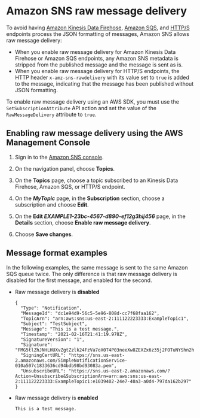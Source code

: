 # Amazon SNS raw message delivery<a name="sns-large-payload-raw-message-delivery"></a>

To avoid having [Amazon Kinesis Data Firehose](sns-firehose-as-subscriber.md), [Amazon SQS](sns-sqs-as-subscriber.md), and [HTTP/S](sns-http-https-endpoint-as-subscriber.md) endpoints process the JSON formatting of messages, Amazon SNS allows raw message delivery:
+ When you enable raw message delivery for Amazon Kinesis Data Firehose or Amazon SQS endpoints, any Amazon SNS metadata is stripped from the published message and the message is sent as is\.
+ When you enable raw message delivery for HTTP/S endpoints, the HTTP header `x-amz-sns-rawdelivery` with its value set to `true` is added to the message, indicating that the message has been published without JSON formatting\.

To enable raw message delivery using an AWS SDK, you must use the `SetSubscriptionAttribute` API action and set the value of the `RawMessageDelivery` attribute to `true`\.

## Enabling raw message delivery using the AWS Management Console<a name="raw-message-console"></a>

1. Sign in to the [Amazon SNS console](https://console.aws.amazon.com/sns/home)\.

1. On the navigation panel, choose **Topics**\.

1. On the **Topics** page, choose a topic subscribed to an Kinesis Data Firehose, Amazon SQS, or HTTP/S endpoint\.

1. On the ***MyTopic*** page, in the **Subscription** section, choose a subscription and choose **Edit**\.

1. On the **Edit *EXAMPLE1\-23bc\-4567\-d890\-ef12g3hij456*** page, in the **Details** section, choose **Enable raw message delivery**\.

1. Choose **Save changes**\.

## Message format examples<a name="raw-message-examples"></a>

In the following examples, the same message is sent to the same Amazon SQS queue twice\. The only difference is that raw message delivery is disabled for the first message, and enabled for the second\. 
+ Raw message delivery is **disabled**

  ```
  {
    "Type": "Notification",
    "MessageId": "dc1e94d9-56c5-5e96-808d-cc7f68faa162",
    "TopicArn": "arn:aws:sns:us-east-2:111122223333:ExampleTopic1",
    "Subject": "TestSubject",
    "Message": "This is a test message.",
    "Timestamp": "2021-02-16T21:41:19.978Z",
    "SignatureVersion": "1",
    "Signature": "FMG5tlZhJNHLHUXvZgtZzlk24FzVa7oX0T4P03neeXw8ZEXZx6z35j2FOTuNYShn2h0bKNC/zLTnMyIxEzmi2X1shOBWsJHkrW2xkR58ABZF+4uWHEE73yDVR4SyYAikP9jstZzDRm+bcVs8+T0yaLiEGLrIIIL4esi1llhIkgErCuy5btPcWXBdio2fpCRD5x9oR6gmE/rd5O7lX1c1uvnv4r1Lkk4pqP2/iUfxFZva1xLSRvgyfm6D9hNklVyPfy+7TalMD0lzmJuOrExtnSIbZew3foxgx8GT+lbZkLd0ZdtdRJlIyPRP44eyq78sU0Eo/LsDr0Iak4ZDpg8dXg==",
    "SigningCertURL": "https://sns.us-east-2.amazonaws.com/SimpleNotificationService-010a507c1833636cd94bdb98bd93083a.pem",
    "UnsubscribeURL": "https://sns.us-east-2.amazonaws.com/?Action=Unsubscribe&SubscriptionArn=arn:aws:sns:us-east-2:111122223333:ExampleTopic1:e1039402-24e7-40a3-a0d4-797da162b297"
  }
  ```
+ Raw message delivery is **enabled**

  ```
  This is a test message.
  ```